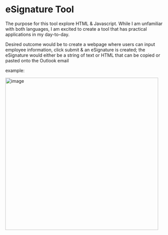 
<h1> eSignature Tool</h1>
<p> The purpose for this tool explore HTML & Javascript. While I am unfamiliar with both languages, I am excited to create a tool that has practical applications in my day-to-day. </p>

<p> Desired outcome would be to create a webpage where users can input employee information, click submit & an eSignature is created; the eSignature would either be a string of text or HTML that can be copied or pasted onto the Outlook email </p>

<p>example:</p>
<img width="477" alt="image" src="https://github.com/user-attachments/assets/49ce215e-20d9-4f97-b0d3-3c2c6ad8517e" />


